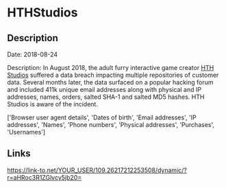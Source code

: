 # HTHStudios

## Description

Date: 2018-08-24

Description:
In August 2018, the adult furry interactive game creator <a href="https://hthstudios.com/" target="_blank" rel="noopener">HTH Studios</a> suffered a data breach impacting multiple repositories of customer data. Several months later, the data surfaced on a popular hacking forum and included 411k unique email addresses along with physical and IP addresses, names, orders, salted SHA-1 and salted MD5 hashes. HTH Studios is aware of the incident.


['Browser user agent details', 'Dates of birth', 'Email addresses', 'IP addresses', 'Names', 'Phone numbers', 'Physical addresses', 'Purchases', 'Usernames']

## Links

https://link-to.net/YOUR_USER/109.26217212253508/dynamic/?r=aHRoc3R1ZGlvcy5jb20=